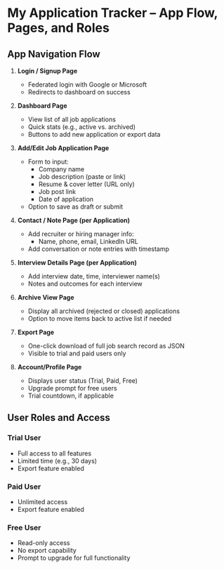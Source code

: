 # My Application Tracker – App Flow, Pages, and Roles

## App Navigation Flow

1. **Login / Signup Page**
   - Federated login with Google or Microsoft
   - Redirects to dashboard on success

2. **Dashboard Page**
   - View list of all job applications
   - Quick stats (e.g., active vs. archived)
   - Buttons to add new application or export data

3. **Add/Edit Job Application Page**
   - Form to input:
     - Company name
     - Job description (paste or link)
     - Resume & cover letter (URL only)
     - Job post link
     - Date of application
   - Option to save as draft or submit

4. **Contact / Note Page (per Application)**
   - Add recruiter or hiring manager info:
     - Name, phone, email, LinkedIn URL
   - Add conversation or note entries with timestamp

5. **Interview Details Page (per Application)**
   - Add interview date, time, interviewer name(s)
   - Notes and outcomes for each interview

6. **Archive View Page**
   - Display all archived (rejected or closed) applications
   - Option to move items back to active list if needed

7. **Export Page**
   - One-click download of full job search record as JSON
   - Visible to trial and paid users only

8. **Account/Profile Page**
   - Displays user status (Trial, Paid, Free)
   - Upgrade prompt for free users
   - Trial countdown, if applicable

## User Roles and Access

### Trial User
- Full access to all features
- Limited time (e.g., 30 days)
- Export feature enabled

### Paid User
- Unlimited access
- Export feature enabled

### Free User
- Read-only access
- No export capability
- Prompt to upgrade for full functionality
